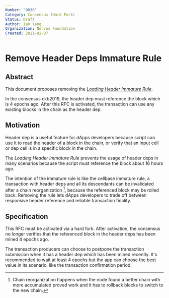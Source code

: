 ```yaml
---
Number: "0036"
Category: Consensus (Hard Fork)
Status: Draft
Author: Ian Yang
Organization: Nervos Foundation
Created: 2021-02-07
---
```


# Remove Header Deps Immature Rule

## Abstract

This document proposes removing the *[Loading Header Immature Rule]*.

[Loading Header Immature Rule]: ../0009-vm-syscalls/0009-vm-syscalls.md#loading-header-immature-error

In the consensus ckb2019, the header dep must reference the block which is 4 epochs ago. After this RFC is activated, the transaction can use any existing blocks in the chain as the header dep.

## Motivation

Header dep is a useful feature for dApps developers because script can use it to read the header of a block in the chain, or verify that an input cell or dep cell is in a specific block in the chain.

The *Loading Header Immature Rule* prevents the usage of header deps in many scenarios because the script must reference the block about 16 hours ago.

The intention of the immature rule is like the cellbase immature rule, a transaction with header deps and all its descendants can be invalidated after a chain reorganization [^1], because the referenced block may be rolled back. Removing the rule lets dApps developers to trade off between responsive header reference and reliable transaction finality.

[^1]: Chain reorganization happens when the node found a better chain with more accumulated proved work and it has to rollback blocks to switch to the new chain.

## Specification

This RFC must be activated via a hard fork. After activation, the consensus no longer verifies that the referenced block in the header deps has been mined 4 epochs ago.

The transaction producers can choose to postpone the transaction submission when it has a header dep which has been mined recently. It's recommended to wait at least 4 epochs but the app can choose the best value in its scenario, like the transaction confirmation period.
